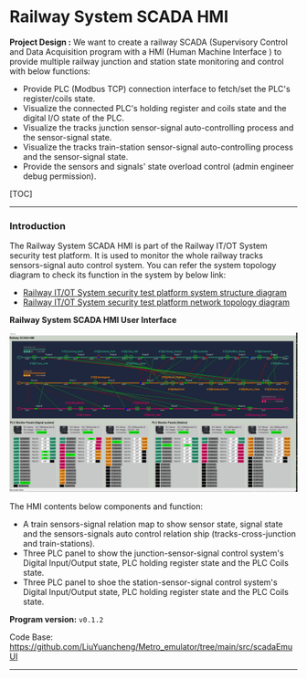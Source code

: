 # Railway System SCADA HMI

**Project Design :** We want to create a railway SCADA (Supervisory Control and Data Acquisition program with a HMI (Human Machine Interface ) to provide multiple  railway junction and station state monitoring and control with below functions:

- Provide PLC (Modbus TCP) connection interface to fetch/set the PLC's register/coils state.
- Visualize the connected PLC's holding register and coils state and the digital I/O state of the PLC. 
- Visualize the tracks junction sensor-signal auto-controlling process and the sensor-signal state. 
- Visualize the tracks train-station sensor-signal auto-controlling process and the sensor-signal state. 
- Provide the sensors and signals' state overload control (admin engineer debug permission).

[TOC]

------

### Introduction 

The Railway System SCADA HMI is part of the Railway IT/OT System security test platform. It is used to monitor the whole railway tracks sensors-signal auto control system.  You can refer the system topology diagram to check its function in the system by below link:

-  [Railway IT/OT System security test platform system structure diagram](img/networkCommDesign.png)
-  [Railway IT/OT System security test platform network topology diagram](img/networkDesign.png)



**Railway System SCADA HMI User Interface**

![](video/scadaHmi.gif)

The HMI contents below components and function:

- A train sensors-signal relation map to show sensor state, signal state and the sensors-signals auto control relation ship (tracks-cross-junction and train-stations). 
- Three PLC panel to show the junction-sensor-signal control system's Digital Input/Output state, PLC holding register state and the PLC Coils state. 
- Three PLC panel to shoe the station-sensor-signal control system's Digital Input/Output state, PLC holding register state and the PLC Coils state. 

**Program version:** `v0.1.2`

Code Base: https://github.com/LiuYuancheng/Metro_emulator/tree/main/src/scadaEmuUI



------

